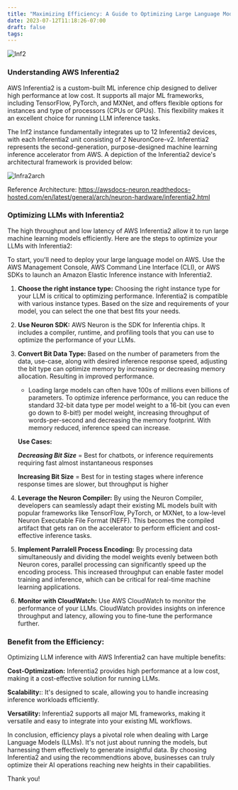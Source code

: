 ```yaml
---
title: "Maximizing Efficiency: A Guide to Optimizing Large Language Model (LLM) Inference with AWS Inferentia2"
date: 2023-07-12T11:18:26-07:00
draft: false
tags: 
---
```


![Inf2](/inf2.png)

### Understanding AWS Inferentia2

AWS Inferentia2 is a custom-built ML inference chip designed to deliver high performance at low cost. It supports all major ML frameworks, including TensorFlow, PyTorch, and MXNet, and offers flexible options for instances and type of processors (CPUs or GPUs). This flexibility makes it an excellent choice for running LLM inference tasks.

The Inf2 instance fundamentally integrates up to 12 Inferentia2 devices, with each Inferentia2 unit consisting of 2 NeuronCore-v2. Inferentia2 represents the second-generation, purpose-designed machine learning inference accelerator from AWS. A depiction of the Inferentia2 device's architectural framework is provided below:

![Infra2arch](/infra2arch.png)

Reference Architecture: https://awsdocs-neuron.readthedocs-hosted.com/en/latest/general/arch/neuron-hardware/inferentia2.html
### Optimizing LLMs with Inferentia2

The high throughput and low latency of AWS Inferentia2 allow it to run large machine learning models efficiently. Here are the steps to optimize your LLMs with Inferentia2:

To start, you'll need to deploy your large language model on AWS. Use the AWS Management Console, AWS Command Line Interface (CLI), or AWS SDKs to launch an Amazon Elastic Inference instance with Inferentia2.

1. **Choose the right instance type:** Choosing the right instance type for your LLM is critical to optimizing performance. Inferentia2 is compatible with various instance types. Based on the size and requirements of your model, you can select the one that best fits your needs.

2. **Use Neuron SDK:** AWS Neuron is the SDK for Inferentia chips. It includes a compiler, runtime, and profiling tools that you can use to optimize the performance of your LLMs.

3. **Convert Bit Data Type:** Based on the number of parameters from the data, use-case, along with desired inference response speed, adjusting the bit type can optimize memory by increasing or decreasing memory allocation. Resulting in improved performance.

    - Loading large models can often have 100s of millions even billions of parameters. To optimize inference performance, you can reduce the standard 32-bit data type per model weight to a 16-bit (you can even go down to 8-bit!) per model weight, increasing throughput of words-per-second and decreasing the memory footprint. With memory reduced, inference speed can increase. 

    **Use Cases:**

    ***Decreasing Bit Size*** = Best for chatbots, or inference requirements requiring fast almost instantaneous responses

    **Increasing Bit Size** = Best for in testing stages where inference response times are slower, but throughput is higher

4. **Leverage the Neuron Compiler:** By using the Neuron Compiler, developers can seamlessly adapt their existing ML models built with popular frameworks like TensorFlow, PyTorch, or MXNet, to a low-level Neuron Executable File Format (NEFF). This becomes the compiled artifact that gets ran on the accelerator to perform efficient and cost-effective inference tasks.

5. **Implement Parralell Process Encoding:** By processing data simultaneously and dividing the model weights evenly between both Neuron cores, parallel processing can significantly speed up the encoding process. This increased throughput can enable faster model training and inference, which can be critical for real-time machine learning applications.

6. **Monitor with CloudWatch:** Use AWS CloudWatch to monitor the performance of your LLMs. CloudWatch provides insights on inference throughput and latency, allowing you to fine-tune the performance further.

### Benefit from the Efficiency:

Optimizing LLM inference with AWS Inferentia2 can have multiple benefits:

**Cost-Optimization:** Inferentia2 provides high performance at a low cost, making it a cost-effective solution for running LLMs.

**Scalability:**: It's designed to scale, allowing you to handle increasing inference workloads efficiently.

**Versatility:** Inferentia2 supports all major ML frameworks, making it versatile and easy to integrate into your existing ML workflows.

In conclusion, efficiency plays a pivotal role when dealing with Large Language Models (LLMs). It's not just about running the models, but harnessing them effectively to generate insightful data. By choosing Inferentia2 and using the recommendtions above, businesses can truly optimize their AI operations reaching new heights in their capabilities.

Thank you!